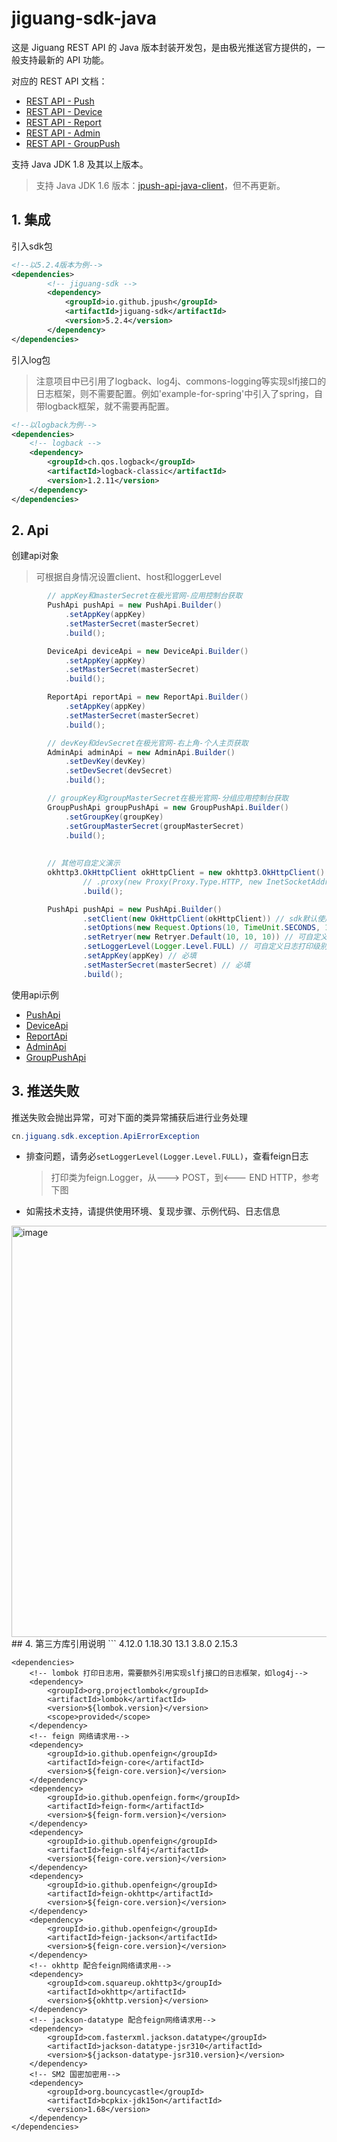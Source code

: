 # jiguang-sdk-java

这是 Jiguang REST API 的 Java 版本封装开发包，是由极光推送官方提供的，一般支持最新的 API 功能。

对应的 REST API 文档：
* [REST API - Push](https://docs.jiguang.cn/jpush/server/push/rest_api_v3_push)
* [REST API - Device](https://docs.jiguang.cn/jpush/server/push/rest_api_v3_device)
* [REST API - Report](https://docs.jiguang.cn/jpush/server/push/rest_api_v3_report)
* [REST API - Admin](https://docs.jiguang.cn/jpush/server/push/rest_api_admin_api_v1)
* [REST API - GroupPush](https://docs.jiguang.cn/jpush/server/push/rest_api_v3_push_grouppush)

支持 Java JDK 1.8 及其以上版本。
> 支持 Java JDK 1.6 版本：[jpush-api-java-client](https://github.com/jpush/jpush-api-java-client)，但不再更新。

## 1. 集成
引入sdk包
```xml
<!--以5.2.4版本为例-->
<dependencies>
        <!-- jiguang-sdk -->
        <dependency>
            <groupId>io.github.jpush</groupId>
            <artifactId>jiguang-sdk</artifactId>
            <version>5.2.4</version>
        </dependency>
</dependencies>
```
引入log包
> 注意项目中已引用了logback、log4j、commons-logging等实现slfj接口的日志框架，则不需要配置。例如'example-for-spring'中引入了spring，自带logback框架，就不需要再配置。
```xml
<!--以logback为例-->
<dependencies>
    <!-- logback -->
    <dependency>
        <groupId>ch.qos.logback</groupId>
        <artifactId>logback-classic</artifactId>
        <version>1.2.11</version>
    </dependency>
</dependencies>
```
## 2. Api
创建api对象
> 可根据自身情况设置client、host和loggerLevel
```java
        // appKey和masterSecret在极光官网-应用控制台获取
        PushApi pushApi = new PushApi.Builder()
            .setAppKey(appKey)
            .setMasterSecret(masterSecret)
            .build();

        DeviceApi deviceApi = new DeviceApi.Builder()
            .setAppKey(appKey)
            .setMasterSecret(masterSecret)
            .build();

        ReportApi reportApi = new ReportApi.Builder()
            .setAppKey(appKey)
            .setMasterSecret(masterSecret)
            .build();

        // devKey和devSecret在极光官网-右上角-个人主页获取
        AdminApi adminApi = new AdminApi.Builder()
            .setDevKey(devKey)
            .setDevSecret(devSecret)
            .build();

        // groupKey和groupMasterSecret在极光官网-分组应用控制台获取
        GroupPushApi groupPushApi = new GroupPushApi.Builder()
            .setGroupKey(groupKey)
            .setGroupMasterSecret(groupMasterSecret)
            .build();
        
        
        // 其他可自定义演示
        okhttp3.OkHttpClient okHttpClient = new okhttp3.OkHttpClient().newBuilder()
                // .proxy(new Proxy(Proxy.Type.HTTP, new InetSocketAddress("proxy_host", proxy_port))) // 可自定义代理，可选
                .build();

        PushApi pushApi = new PushApi.Builder()
                .setClient(new OkHttpClient(okHttpClient)) // sdk默认使用的feign-okhttp，可自定义，可选
                .setOptions(new Request.Options(10, TimeUnit.SECONDS, 10, TimeUnit.SECONDS, false)) // 可自定义超时参数，可选
                .setRetryer(new Retryer.Default(10, 10, 10)) // 可自定义重试参数，可选
                .setLoggerLevel(Logger.Level.FULL) // 可自定义日志打印级别，可选
                .setAppKey(appKey) // 必填
                .setMasterSecret(masterSecret) // 必填
                .build();
```
使用api示例
* [PushApi](https://github.com/jpush/jiguang-sdk-java/blob/main/example-for-spring/src/test/java/cn/jiguang/app/api/PushApiTest.java)
* [DeviceApi](https://github.com/jpush/jiguang-sdk-java/blob/main/example-for-spring/src/test/java/cn/jiguang/app/api/DeviceApiTest.java)
* [ReportApi](https://github.com/jpush/jiguang-sdk-java/blob/main/example-for-spring/src/test/java/cn/jiguang/app/api/ReportApiTest.java)
* [AdminApi](https://github.com/jpush/jiguang-sdk-java/blob/main/example-for-spring/src/test/java/cn/jiguang/app/api/AdminApiTest.java)
* [GroupPushApi](https://github.com/jpush/jiguang-sdk-java/blob/main/example-for-spring/src/test/java/cn/jiguang/app/api/GroupPushApiTest.java)
## 3. 推送失败
推送失败会抛出异常，可对下面的类异常捕获后进行业务处理
```java
cn.jiguang.sdk.exception.ApiErrorException
```
* 排查问题，请务必`setLoggerLevel(Logger.Level.FULL)`，查看feign日志
  > 打印类为feign.Logger，从---> POST，到<--- END HTTP，参考下图
* 如需技术支持，请提供使用环境、复现步骤、示例代码、日志信息
<img width="1184" height="658" alt="image" src="https://github.com/user-attachments/assets/33d943b8-f0df-4c11-8bde-6c17cf93dcb9" />
## 4. 第三方库引用说明
```
    <properties>
        <okhttp.version>4.12.0</okhttp.version>
        <lombok.version>1.18.30</lombok.version>
        <feign-core.version>13.1</feign-core.version>
        <feign-form.version>3.8.0</feign-form.version>
        <jackson-datatype-jsr310.version>2.15.3</jackson-datatype-jsr310.version>
    </properties>

    <dependencies>
        <!-- lombok 打印日志用，需要额外引用实现slfj接口的日志框架，如log4j-->
        <dependency>
            <groupId>org.projectlombok</groupId>
            <artifactId>lombok</artifactId>
            <version>${lombok.version}</version>
            <scope>provided</scope>
        </dependency>
        <!-- feign 网络请求用-->
        <dependency>
            <groupId>io.github.openfeign</groupId>
            <artifactId>feign-core</artifactId>
            <version>${feign-core.version}</version>
        </dependency>
        <dependency>
            <groupId>io.github.openfeign.form</groupId>
            <artifactId>feign-form</artifactId>
            <version>${feign-form.version}</version>
        </dependency>
        <dependency>
            <groupId>io.github.openfeign</groupId>
            <artifactId>feign-slf4j</artifactId>
            <version>${feign-core.version}</version>
        </dependency>
        <dependency>
            <groupId>io.github.openfeign</groupId>
            <artifactId>feign-okhttp</artifactId>
            <version>${feign-core.version}</version>
        </dependency>
        <dependency>
            <groupId>io.github.openfeign</groupId>
            <artifactId>feign-jackson</artifactId>
            <version>${feign-core.version}</version>
        </dependency>
        <!-- okhttp 配合feign网络请求用-->
        <dependency>
            <groupId>com.squareup.okhttp3</groupId>
            <artifactId>okhttp</artifactId>
            <version>${okhttp.version}</version>
        </dependency>
        <!-- jackson-datatype 配合feign网络请求用-->
        <dependency>
            <groupId>com.fasterxml.jackson.datatype</groupId>
            <artifactId>jackson-datatype-jsr310</artifactId>
            <version>${jackson-datatype-jsr310.version}</version>
        </dependency>
        <!-- SM2 国密加密用-->
        <dependency>
            <groupId>org.bouncycastle</groupId>
            <artifactId>bcpkix-jdk15on</artifactId>
            <version>1.68</version>
        </dependency>
    </dependencies>
```
